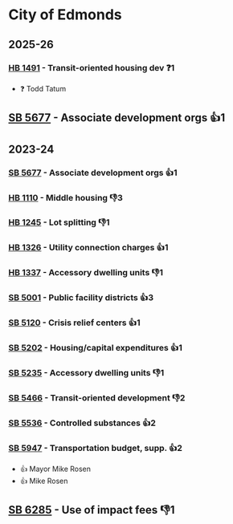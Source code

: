 # City of Edmonds
## 2025-26

### [HB 1491](/bill/2025-26/hb/1491/) - Transit-oriented housing dev   ❓1
* ❓ Todd Tatum

## [SB 5677](/bill/2025-26/sb/5677/) - Associate development orgs 👍1  

## 2023-24

### [SB 5677](/bill/2023-24/sb/5677/) - Associate development orgs 👍1  

### [HB 1110](/bill/2023-24/hb/1110/) - Middle housing  👎3 

### [HB 1245](/bill/2023-24/hb/1245/) - Lot splitting  👎1 

### [HB 1326](/bill/2023-24/hb/1326/) - Utility connection charges 👍1  

### [HB 1337](/bill/2023-24/hb/1337/) - Accessory dwelling units  👎1 

### [SB 5001](/bill/2023-24/sb/5001/) - Public facility districts 👍3  

### [SB 5120](/bill/2023-24/sb/5120/) - Crisis relief centers 👍1  

### [SB 5202](/bill/2023-24/sb/5202/) - Housing/capital expenditures 👍1  

### [SB 5235](/bill/2023-24/sb/5235/) - Accessory dwelling units  👎1 

### [SB 5466](/bill/2023-24/sb/5466/) - Transit-oriented development  👎2 

### [SB 5536](/bill/2023-24/sb/5536/) - Controlled substances 👍2  

### [SB 5947](/bill/2023-24/sb/5947/) - Transportation budget, supp. 👍2  
* 👍 Mayor Mike Rosen
* 👍 Mike Rosen

## [SB 6285](/bill/2023-24/sb/6285/) - Use of impact fees  👎1 
